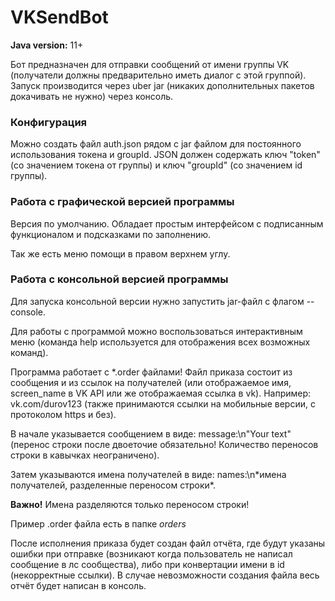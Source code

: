 # VKSendBot
**Java version:** 11+

Бот предназначен для отправки сообщений от имени группы VK 
(получатели должны предварительно иметь диалог с этой группой).
Запуск производится через uber jar 
(никаких дополнительных пакетов докачивать не нужно) через консоль.

### Конфигурация

Можно создать файл auth.json рядом с jar файлом 
для постоянного использования токена и groupId. 
JSON должен содержать ключ "token" (со значением токена от группы) 
и ключ "groupId" (со значением id группы).

### Работа с графической версией программы

Версия по умолчанию. Обладает простым интерфейсом с подписанным функционалом
и подсказками по заполнению.

Так же есть меню помощи в правом верхнем углу.

### Работа с консольной версией программы

Для запуска консольной версии нужно запустить jar-файл с флагом --console.

Для работы с программой можно воспользоваться интерактивным меню 
(команда help используется для отображения всех возможных команд). 

Программа работает с *.order файлами!
Файл приказа состоит из сообщения и из ссылок на получателей 
(или отображаемое имя, screen_name в VK API или же отображаемая ссылка в vk).
Например: vk.com/durov123 (также принимаются ссылки на мобильные версии, с протоколом https и без).

В начале указывается сообщением в виде: message:\n"Your text" 
(перенос строки после двоеточие обязательно! 
Количество переносов строки в кавычках неограничено).

Затем указываются имена получателей в виде: 
names:\n\*имена получателей, разделенные переносом строки\*. 

**Важно!** Имена разделяются только переносом строки!

Пример .order файла есть в папке *orders*

После исполнения приказа будет создан файл отчёта, где будут указаны ошибки при отправке (возникают когда пользователь не написал сообщение в лс сообщества), либо при конвертации имени в id (некорректные ссылки). 
В случае невозможности создания файла весь отчёт будет написан в консоль.
